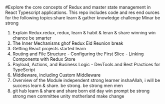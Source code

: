 #Explore the core concepts of Redux and master state management in React Typescript applications. This repo includes code and res end ources for the following topics:share learn & gather knowledge challenge Minar be strong 

1. Explain Redux.redux, redux, learn & habit & leran & share winning win chance be smarter
2. The Inner Mechanisms ghof Redux Eid Reunion break
3. Getting React projects started learn
4. Routing and File Structure - Configuring the First Slice - Linking Components with Redux Store
5. Payload, Actions, and Business Logic - DevTools and Best Practices for TypeScript
6. Middleware, including Custom Middleware
7. Overview of the Module independent strong learner inshaAllah, i will be success  learn & share. be strong. be strong men men
8. git hub learn & share and share born eid day win prompt be strong strong men committee unity motherland make change
